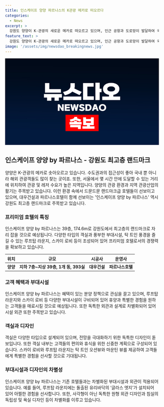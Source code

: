 ```yaml
---
title: 인스케이프 양양 파르나스의 K관광 메카로 떠오르다
categories:
  - News
excerpt: >
  강원도 양양이 K-관광의 새로운 메카로 떠오르고 있으며, 인근 공항과 도로망이 발달하여 국내뿐만 아니라 외국인 관광객들도 증가하고 있다. 특히, 2027년 개통 예정인 동서고속화철도와 동해북부선으로 교통 편의성이 더욱 높아질 전망이다. 현재 양양은 해변과 서핑지로 유명하며, 다양한 자연경관과 역사적인 관광지가 있어 다양한 연령층에게 사랑받고 있다. 이 가운데 최고급 생활숙박시설 인스케이프 양양 by 파르나스가 2차 분양에 나섰으며, 지상 39층으로 강원도 최고 랜드마크로 자리 잡을 것으로 예상되고 있다. 
feature_text: >
  강원도 양양이 K-관광의 새로운 메카로 떠오르고 있으며, 인근 공항과 도로망이 발달하여 국내뿐만 아니라 외국인 관광객들도 증가하고 있다. 특히, 2027년 개통 예정인 동서고속화철도와 동해북부선으로 교통 편의성이 더욱 높아질 전망이다. 현재 양양은 해변과 서핑지로 유명하며, 다양한 자연경관과 역사적인 관광지가 있어 다양한 연령층에게 사랑받고 있다. 이 가운데 최고급 생활숙박시설 인스케이프 양양 by 파르나스가 2차 분양에 나섰으며, 지상 39층으로 강원도 최고 랜드마크로 자리 잡을 것으로 예상되고 있다. 
image: '/assets/img/newsdao_breakingnews.jpg'
---
```


<p><img src="/assets/img/newsdao_breakingnews.jpg" alt="pcversion 속보" /></p>

<h2 data-ke-size="size26">인스케이프 양양 by 파르나스 - 강원도 최고층 랜드마크</h2>

<p data-ke-size="size16">양양은 K-관광의 메카로 솟아오르고 있습니다. 수도권과의 접근성이 좋아 국내 뿐 아니라 해외 관광객들도 많이 찾는 곳이죠. 또한, 서울에서 몇 시간 안에 도달할 수 있는 거리에 위치하여 관광 및 레저 수요가 높은 지역입니다. 양양의 관광 환경과 지역 관광산업의 활기는 주목받고 있습니다. 이런 환경 속에서 드문드문 랜드마크급 호텔들이 선보이고 있으며, 대우건설과 파르나스호텔이 함께 선보이는 '인스케이프 양양 by 파르나스' 역시 강원도 최고층 랜드마크로 주목받고 있습니다.</p>

<h3 data-ke-size="size24">프리미엄 호텔의 특징</h3>

<p data-ke-size="size16">인스케이프 양양 by 파르나스는 39층, 174.6m로 강원도에서 최고층의 랜드마크로 자리 잡을 것으로 예상됩니다. 다양한 타입의 객실과 풍부한 부대시설, 탁 트인 풍경을 즐길 수 있는 루프탑 라운지, 스카이 로비 등이 조성되어 있어 프리미엄 호텔로서의 경쟁력을 확보하고 있습니다.</p>

<table>
    <thead>
        <tr>
            <th style="text-align: center;">위치</th>
            <th style="text-align: center;">규모</th>
            <th style="text-align: center;">시공사</th>
            <th style="text-align: center;">운영사</th>
        </tr>
    </thead>
    <tbody>
        <tr>
            <td style="text-align: center;"><b>양양</b></td>
            <td style="text-align: center;"><b>지하 7층~지상 39층, 1개 동, 393실</b></td>
            <td style="text-align: center;"><b>대우건설</b></td>
            <td style="text-align: center;"><b>파르나스호텔</b></td>
        </tr>
    </tbody>
</table>

<h3 data-ke-size="size24">고객 혜택과 부대시설</h3>

<p data-ke-size="size16">인스케이프 양양 by 파르나스는 혜택이 있는 분양 정책으로 관심을 끌고 있으며, 루프탑 라운지와 스카이 로비 등 다양한 부대시설이 구비되어 있어 휴양과 특별한 경험을 원하는 고객들을 매료시킬 것으로 예상됩니다. 또한 독특한 외관과 설계로 차별화되어 있어 시설 외관 또한 주목받고 있습니다.</p>

<h3 data-ke-size="size24">객실과 디자인</h3>

<p data-ke-size="size16">객실은 다양한 타입으로 설계되어 있으며, 전망을 극대화하기 위한 독특한 디자인이 돋보입니다. 또한 객실 내부는 고객들의 편의와 휴식을 위한 신중한 계획으로 구성되어 있습니다. 스카이 로비와 루프탑 라운지는 탁 트인 오션뷰와 마운틴 뷰를 제공하여 고객들에게 특별한 경험을 선사할 것으로 기대됩니다.</p>

<h3 data-ke-size="size24">부대시설과 디자인의 차별성</h3>

<p data-ke-size="size16">인스케이프 양양 by 파르나스는 기존 호텔들과는 차별화된 부대시설과 외관이 적용되어 있습니다. 예를 들어, 루프탑 라운지에는 돌출된 유리바닥의 ‘글라스 엣지’가 설치되어 있어 아찔한 경험을 선사합니다. 또한, 사각형이 아닌 독특한 원형 외관 디자인과 침실의 독립성 및 욕실 디자인 등이 차별화를 이루고 있습니다.</p>

<p data-ke-size="size16">&nbsp;</p>

